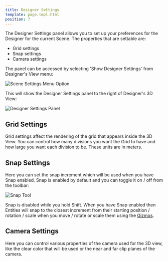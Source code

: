 ```yaml
---
title: Designer Settings
template: page.tmpl.html
position: 7
---
```


The Designer Settings panel allows you to set up your preferences for the Designer for the current Scene. The properties that are settable are:

* Grid settings
* Snap settings
* Camera settings

The panel can be accessed by selecting 'Show Designer Settings' from Designer's View menu:

<img alt="Scene Settings Menu Option" src="/images/platform/designer_settings/designer_settings_menu.png" />

This will show the Designer Settings panel to the right of Designer's 3D View:

<img alt="Designer Settings Panel" src="/images/platform/designer_settings/designer_settings.png" />

## Grid Settings

Grid settings affect the rendering of the grid that appears inside the 3D View. You can control how many divisions you want the Grid to have and how large you want each division to be. These units are in meters.

## Snap Settings

Here you can set the snap increment which will be used when you have Snap enabled. Snap is enabled by default and you can toggle it on / off from the toolbar:

<img alt="Snap Tool" src="/images/platform/designer_settings/snap_tool.png" />

Snap is disabled while you hold Shift. When you have Snap enabled then Entities will snap to the closest increment from their starting position / rotation / scale when you move / rotate or scale them using the [Gizmos][gizmo].

## Camera Settings

Here you can control various properties of the camera used for the 3D view, like the clear color that will be used or the near and far clip planes of the camera.


[gizmo]: /user-manual/glossary#gizmo